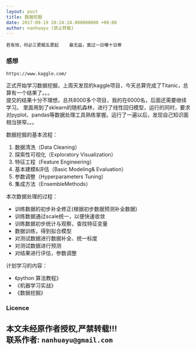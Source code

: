 ```yaml
---
layout: post
title: 数据挖掘
date: 2017-09-19 20:24:24.000000000 +09:00
author: nanhuayu (禁止转载)
---
```


`若有恒，何必三更眠五更起   
最无益，莫过一日曝十日寒`

### 感想

`https://www.kaggle.com/`

正式开始学习数据挖掘，上周天发现的kaggle项目，今天总算完成了Titanic，总算有一个结果了。。。   
提交的结果十分不理想，总共8000多个项目，我的在6000名，后面还需要继续学习。
里面用到了sklearn的随机森林，进行了线性回归模型，运行的同时，要求对pyplot、pandas等数据处理工具熟练掌握。运行了一遍以后，发现自己知识面相当狭窄。。。   

数据挖掘的基本流程： 

1. 数据清洗（Data Cleaning）
2. 探索性可视化（Exploratory Visualization）
3. 特征工程（Feature Engineering）
4. 基本建模&评估（Basic Modeling& Evaluation）
5. 参数调整（Hyperparameters Tuning）
6. 集成方法（EnsembleMethods）

本次数据处理的过程： 

 * 训练数据的初步补全修正(根据初步数据预测补全数据)
 * 训练数据通过scale统一，以便快速收敛
 * 训练数据初步统计与观察，查找特征变量 
 * 数据训练，得到拟合模型
 * 对测试数据进行数据补全、统一标度
 * 对测试数据进行预测
 * 对结果进行评估，参数调整

计划学习的内容：   

* 《python 算法教程》
* 《机器学习实战》
* 《数据挖掘》

### Licence

本文未经原作者授权,严禁转载!!!   
联系作者: `nanhuayu@gmail.com`
---

